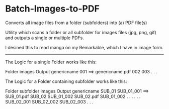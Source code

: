 # Batch-Images-to-PDF
Converts all image files from a folder (subfolders) into (a) PDF file(s)

Utility which scans a folder or all subfolder for images files (jpg, png, gif) and outputs a single or multiple PDFs.

I desined this to read manga on my Remarkable, which I have in image form.


----------------------------------------------------------------------------------------------------------------------

The Logic for a single Folder works like this: 

Folder               images           Output
genericname            001     ==>    genericname.pdf
                       002
                       003
                       .
                       .
                       .
                       
 The Logic for a Folder containing subfolder works like this: 
 
Folder                 subfolder        images                Output
genericname            SUB_01           SUB_01_001     ==>    SUB_01.pdf
                       SUB_02           SUB_01_002            SUB_02.pdf
                                        SUB_01_002              .
                                          .                     .
                                          .                     .
                                          .
                                        SUB_02_001
                                        SUB_02_002
                                        SUB_02_003
                                          .
                                          .
                                          .
